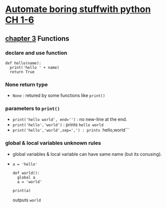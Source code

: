 # [Automate boring stuffwith python CH 1-6](https://automatetheboringstuff.com)
## [chapter 3](https://automatetheboringstuff.com/2e/chapter3/) Functions
### declare and use function
```
def hello(name):
  print('hello ' + name)
  return True
```

### None return type
* ```None``` : retured by some functions like ```print()```

### parameters to ```print()```
* ```print('hello world', end='')``` : no new-line at the end.
* ```print('hello','world')``` : prints ```hello world```
* ```print('hello','world',sep=',') : prints ```hello,world```

### global & local variables unknown rules
* global variables & local variable can have same name (but its conusing).
* ```
  a = 'hello'
  
  def world():
    global a
    a = 'world'
  
  print(a)
  ```
  outputs ```world```

